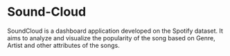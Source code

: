 # Sound-Cloud
SoundCloud is a dashboard application developed on the Spotify dataset. It aims to analyze and visualize the popularity of the song based on Genre, Artist and other attributes of the songs. 
